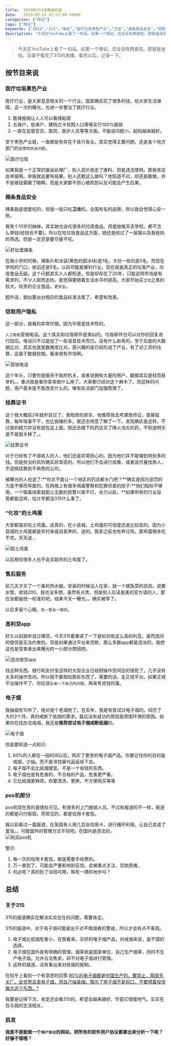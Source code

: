 ```yaml
---
title:  2019的315消费者权益
date:   2019-03-15 22:22:00 +0800
categories: ["随记"]
tags: ["随记"]
keywords: ["2019","315","维权","医疗垃圾黑色产业","卫龙","辣条食品安全","窃取用户隐私","挂靠证书","土鸡蛋","售后服务","高利贷app","电子烟","pos机","启发"]
description: "今天在YouTube上看了一句话。如果一个理论，完全没有两面性。那就是迷信。没事干看完了315的直播。看完以后，记录一下"
---
```



> 今天在YouTube上看了一句话。如果一个理论，完全没有两面性。那就是迷信。没事干看完了315的直播。看完以后，记录一下。


## 按节目来说

### 医疗垃圾黑色产业
医疗行业，是大家息息相关的一个行业。国家确实花了很多的钱，给大家生活保障。这一次的曝光，也进一步整治了医疗行业。  

1. 医保报销让人人可以看得起病
2. 五保户，低保户，建档立卡贫困人口等等实行100%报销
3. 一直在监督官员，医院，医护人员等等方面。不能说问题小，起码越来越好。

至于黑色产业链，一直都是有存在于各行各业。其实觉得主要问题，还是各个地方部门的`监管和执法问题`。   

![医疗垃圾](/images/lines/医疗垃圾.jpg)

如果我是一个正常的废品处理厂，别人高价收走了废料，但是违法使用。那我肯定会举报啊。举报就会要有结果。别人还敢这么做吗？他知道不对，却还是敢做，并不是被钱蒙蔽了眼睛，而是大家都不担心被抓到以及可能会产生后果。



### 辣条食品安全
辣条我是很爱吃的，但我一般只吃**卫龙**的。全国有名的品牌，所以我会觉得心安一些。 

我有个10岁的妹妹，其实她也会吃很多的垃圾食品。但是她每天去学校，都不怎么带钱(给钱也不要)。所以在吃垃圾食品这方面，她还是经过了一层我以及我爸妈的筛选。但是一定还是要尽量不吃。

![虾扯蛋辣条](/images/lines/虾扯蛋辣条.jpeg)

在我小学的时候，辣条片和冰袋(黄色的甜冰块)是1毛，大份一些的是5毛。而现在学校的门口，依旧还是5毛。以前可能是暴利行业。现在就是真正的垃圾产业，垃圾食品无疑。这个问题其实人人都知道，但是却存在了20年，只能说明市场是有需求的，不少人铤而走险。我觉得要随着生活水平的提高，大家开始买`卫龙`之类的较大，较贵的企业食品，`更安全`。

题外话，貌似要出台相应的食品标准法案了。希望有改善。


### 窃取用户隐私
这一部分，我看的非常仔细。因为毕竟是技术性的。

`人工智能`营销电话。这个其实和垃圾邮件是类似的。垃圾邮件也可以对你的回复进行回应。电话只不过是加了一些语音技术而已。没有什么新奇的。至于后面的大数据比对，其实也就是数据库比对。感兴趣的是已经形成了产业，有了对工资的估算，这属于数据挖掘。看来很有市场啊。  

![营销电话](/images/lines/营销电话.png)

这个年头，只要你是服务于政府机关，或者说拥有大量的用户，数据其实是轻而易举的。。重点就是看你拿来做什么用了。大家都已经对这个麻木了。而这样的问题，用户基本是不能改变什么的。唯有执法部门加强管理了。  

### 挂靠证书
这个我大概前2年就听说过了。我租房的房东，他推荐我去考建筑师证，直接挂靠，每年啥事不干，也比我赚的多。我还去特意了解了一下。发现确实是这样，不过我的精力并没有放在这上面。刚还去楼下的药店买了降火消炎的药，不知道明天是不是就关掉了。。  

![挂靠证书](/images/lines/挂靠证书.png)

对于已经有了不错收入的人，他们还是非常担心的。因为他们并不能赚到特别多的钱。但是担当的风险确实非常高的。所以他们不会进行挂靠，或者说尽量找熟人，不选择挂靠到不熟悉的公司。

被曝光的人也说了:**你总不能让一个地区的药店都关门吧？**确实是因为惩罚的力度不够而导致的。在网络上有很多缉毒警察和犯罪侦查的段子:**他们指标不够用，一个吸毒线索就能让无数的民警兴奋不已，全力以赴。**如果所有的行业监管都能这样，估计早都没315什么事了。

### “化妆”的土鸡蛋
大家都喜欢吃土鸡蛋。说真的，在小县城，土鸡蛋的可信度还是比较高的。因为小县城的土鸡蛋都是农村亲戚自家养的，送的。我家之前也有养过鸡，那鸡蛋根本吃不完。天天送...  

![假土鸡蛋](/images/lines/假土鸡蛋.png)

以后相信很多人也不会买超市的土鸡蛋了。


### 售后服务
前几天才买了一个美的热水器。安装的时候没人在家，就一个搞饭菜的叔叔。说要水管，收钱200。我也没多想，虽然有点贵，但是别人应该是美的官方请的人，那应该都是统一标准的吧。结果今天一曝光。。确实被宰了。  

以后多留个心眼。`吃一堑长一智呗`。


### 高利贷app
好久以前就听说过裸贷。今天315着重讲了一下是如何有这么高的利息。虽然民间的借贷是无法约束的。但是如果通过平台来贷款，那么多数app都是违法的。我想这也是受害者出来曝光的一小部分原因吧。

![违法借贷app](/images/lines/违法借贷app.png)

钱这种东西，银行和支付宝这样的大型企业已经把操作空间压的很死了。几乎没有太多的操作空间。所以就不要相信那些东西了，需要的话，走正规平台。如果正规平台操作不了，你应该`反省一下自己的问题`，再来考虑钱的事。

### 电子烟
我抽烟有10年了，绝对是个老烟枪了。在去年，我是有尝试过电子烟的。经历了大约2个月，真的戒断了纸烟的需求。最后没有成功的原因是周围环境的原因。如果你在找办法戒烟，我还是**推荐尝试电子烟戒断纸烟**的。  

![电子烟](/images/lines/电子烟.png)

但是要知道一点知识:  

1. 60%的人都在一段时间以后，购买了更贵的电子烟产品。你要记住你的目的是戒烟，少抽。而不是寻找替代品延续下去。
2. 电子烟不会比纸烟便宜。不是一个省钱的东西。
3. 电子烟也是有危害的，不合格的产品，危害更严重。
4. 它比纸烟更麻烦。你要清洗，更换，不方便购买等等


### pos机部分
pos机现在真的是随处可见。有很多的上门推销人员。不过和报道的不一样，报道的都是闪付偷窃。而常见的，都是信用卡套现。  

我以前看过一篇报道，在英国有人用几百张信用卡，进行循环利用。让自己变成了富翁。。可能国外的管理方式不同吧。在国内是违法的。  
![购买pos机](/images/lines/购买pos机.jpg)

警示:   

1. 每一次的信用卡套现，都是需要手续费的。
2. 万一查到了，可能会严重影响到征信。会被重点关注，贷款困难。
3. 何必呢？真的到了没钱可用，殊死一搏的地步吗？

## 总结

### 关于315
315的报道确实在解决实实在在的问题，需要肯定。  

315的报道中，对于电子烟可能是出于对不吸烟者的警戒，所以才会有点不客观。

1. 电子烟比纸烟危害小，在我看来，买好的电子烟产品，对戒烟来说，是不错的选择。
2. 电子烟在国外是有明确的管理。烟草局是国家单位，自己生产烟草，同时不生产电子烟，允许合法售卖，却不对电子烟进行管理。
3. 这样的报道，没有看出来对纸烟的抵制。

在知乎上看到一个有意思的回答:[90%的电子烟都是中国生产的，要禁止，那就先关厂。全世界去卖电子烟，而自己抽香烟。暗示了电子烟不是风口，不要想着投资做大这个东西。*](https://www.zhihu.com/question/316106598/answer/623765549)   

我要是记得下次，肯定还会看315的。希望会越来越好，毕竟它很接地气。实实在在与我的生活相关。  

### 启发

**我是不是能做一个`用户协议`的网站，把所有的软件用户协议都拿出来分析一下呢？好像不错哦？**


